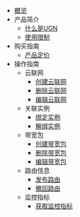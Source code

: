 
* [概览](/ugn/README)
* 产品简介
    * [什么是UGN](/ugn/intro/ugn)
    * [使用限制](/ugn/intro/limit)
* 购买指南
    * [产品定价](/ugn/fast/price)
* 操作指南
    * 云联网
        * [创建云联网](/ugn/guide/ugninsatance/createugn)
        * [删除云联网](/ugn/guide/ugninsatance/deleteugn)
        * [编辑云联网](/ugn/guide/ugninsatance/editugn)
    * 关联实例
        * [绑定实例](/ugn/guide/networkinstacne/bindinstance)
        * [解绑实例](/ugn/guide/networkinstance/unbindinstance)
    * 带宽包
        * [创建带宽包](/ugn/guide/bandwidthpackge/createbandwidthpackge)
        * [删除带宽包](/ugn/guide/bandwidthpackge/deletebandwidthpackge)
        * [编辑带宽包](/ugn/guide/bandwidthpackge/editbandwidthpackge)
    * 路由信息
        * [发布路由](/ugn/guide/routerule/addrule)
        * [撤回路由](/ugn/guide/routerule/deleterule)
    * 监控指标
        * [获取监控指标](/ugn/guide/ugnmonitor/getmonitoring)
   


   
